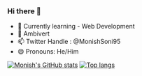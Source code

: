 ### Hi there 👋

- 🌱 Currently learning - Web Development
- 💬 Ambivert
- 📫 Twitter Handle : @MonishSoni95
- 😄 Pronouns: He/Him

[![Monish's GitHub stats](https://github-readme-stats.vercel.app/api?username=sonimonish00&show_icons=true&count_private=true&layout=compact&theme=dark)](https://github.com/sonimonish00/sonimonish00)
[![Top langs](https://github-readme-stats.vercel.app/api/top-langs/?username=sonimonish00&langs_count=8&count_private=true&layout=compact)](https://github.com/sonimonish00/sonimonish00)




